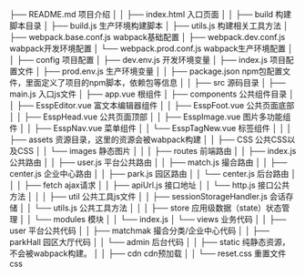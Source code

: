 ├── README.md                       项目介绍
│  │
├── index.html                      入口页面
│  │
├── build                           构建脚本目录
│  ├── build.js                     生产环境构建脚本
│  ├── utils.js                     构建相关工具方法
│  ├── webpack.base.conf.js         wabpack基础配置
│  ├── webpack.dev.conf.js          wabpack开发环境配置
│  └── webpack.prod.conf.js         wabpack生产环境配置
│  │
├── config                          项目配置
│  ├── dev.env.js                   开发环境变量
│  ├── index.js                     项目配置文件
│  ├── prod.env.js                  生产环境变量
│  │
├── package.json                    npm包配置文件，里面定义了项目的npm脚本，依赖包等信息
│  │
├── src                             源码目录
│  ├── main.js                      入口js文件
│  ├── app.vue                      根组件
│  ├── components                   公共组件目录
│  │  ├── EsspEditor.vue			富文本编辑器组件
│  │  ├── EsspFoot.vue				公共页面底部
│  │  ├── EsspHead.vue				公共页面顶部
│  │  ├── EsspImage.vue				图片多功能组件
│  │  ├── EsspNav.vue				菜单组件
│  │  └── EsspTagNew.vue			标签组件
│  │
│  ├── assets                       资源目录，这里的资源会被wabpack构建
│  │  ├── CSS                       公共CSS以及CSS
│  │  └── images                    静态图片
│  │
│  ├── routes                       前端路由
│  │  ├── index.js					公共路由
│  │  ├── user.js					平台公共路由
│  │  ├── match.js					撮合路由
│  │  ├── center.js					企业中心路由
│  │  ├── park.js					园区路由
│  │  └── center.js					后台路由
│  │
│  ├── fetch                        ajax请求
│  │  ├── apiUrl.js                 接口地址
│  │  └── http.js                   接口公共方法
│  │
│  ├── util                         公共工具js文件
│  │  ├── sessionStorageHandler.js	会话存储
│  │  └── utils.js                  公共工具方法
│  │
│  ├── store                        应用级数据（state）状态管理
│  │  └── modules                   模块
│  │  └── index.js
│  └── views                        业务代码
│  │  ├── user						平台公共代码
│  │  ├── matchmak					撮合分类/企业中心代码
│  │  ├── parkHall                  园区大厅代码
│  │  └── admin                  	后台代码
│  │
├── static                          纯静态资源，不会被wabpack构建。
│  │  ├── cdn                  		cdn预加载
│  │  └── reset.css                 重置文件css
